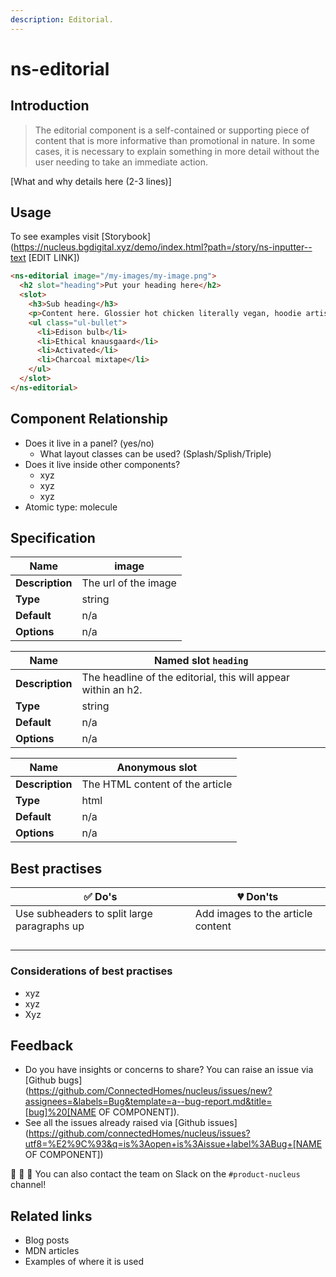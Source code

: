 ```yaml
---
description: Editorial.
---
```


# ns-editorial

## Introduction

> The editorial component is a self-contained or supporting piece of content that is more informative than promotional in nature. In some cases, it is necessary to explain something in more detail without the user needing to take an immediate action.


[What and why details here (2-3 lines)]

## Usage

To see examples visit [Storybook](https://nucleus.bgdigital.xyz/demo/index.html?path=/story/ns-inputter--text [EDIT LINK])

```html
<ns-editorial image="/my-images/my-image.png">
  <h2 slot="heading">Put your heading here</h2>
  <slot>
    <h3>Sub heading</h3>
    <p>Content here. Glossier hot chicken literally vegan, hoodie artisan sustainable forage lyft gentrify bespoke vinyl. Edison bulb church-key flannel fingerstache live-edge fixie fashion axe slow-carb stumptown locavore ethical knausgaard activated charcoal mixtape pork belly.</p>
    <ul class="ul-bullet">
      <li>Edison bulb</li>
      <li>Ethical knausgaard</li>
      <li>Activated</li>
      <li>Charcoal mixtape</li>
    </ul>
  </slot>
</ns-editorial>
```


## Component Relationship

- Does it live in a panel? (yes/no)
  - What layout classes can be used? (Splash/Splish/Triple)
- Does it live inside other components?
  - xyz
  - xyz
  - xyz
- Atomic type: molecule

## Specification

| **Name**| image |
| ----------- | ------------------------------- |
| **Description** | The url of the image |
| **Type**        | string |
| **Default**     | n/a |
| **Options**     | n/a |

| **Name**| Named slot `heading` |
| ----------- | ------------------------------- |
| **Description** | The headline of the editorial, this will appear within an h2. |
| **Type**        | string |
| **Default**     | n/a |
| **Options**     | n/a |

| **Name**| Anonymous slot |
| ----------- | ------------------------------- |
| **Description** | The HTML content of the article |
| **Type**        | html |
| **Default**     | n/a |
| **Options**     | n/a |


## Best practises

| ✅ Do's | 💔 Don'ts |
| ------ | -------- |
| Use subheaders to split large paragraphs up | Add images to the article content |
|        |          |
|        |          |
|        |          |
|        |          |

### Considerations of best practises

- xyz
- xyz
- Xyz

## Feedback

- Do you have insights or concerns to share? You can raise an issue via [Github bugs](https://github.com/ConnectedHomes/nucleus/issues/new?assignees=&labels=Bug&template=a--bug-report.md&title=[bug]%20[NAME OF COMPONENT]).
- See all the issues already raised via [Github issues](https://github.com/connectedHomes/nucleus/issues?utf8=%E2%9C%93&q=is%3Aopen+is%3Aissue+label%3ABug+[NAME OF COMPONENT])

💩 🎉 🦄 You can also contact the team on Slack on the `#product-nucleus` channel!

## Related links
- Blog posts
- MDN articles
- Examples of where it is used
